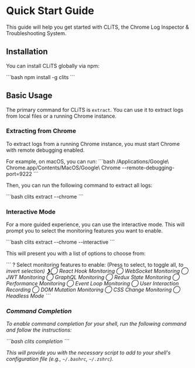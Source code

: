 # Quick Start Guide

This guide will help you get started with CLiTS, the Chrome Log Inspector & Troubleshooting System.

## Installation

You can install CLiTS globally via npm:

\`\`\`bash
npm install -g clits
\`\`\`

## Basic Usage

The primary command for CLiTS is `extract`. You can use it to extract logs from local files or a running Chrome instance.

### Extracting from Chrome

To extract logs from a running Chrome instance, you must start Chrome with remote debugging enabled.

For example, on macOS, you can run:
\`\`\`bash
/Applications/Google\\ Chrome.app/Contents/MacOS/Google\\ Chrome --remote-debugging-port=9222
\`\`\`

Then, you can run the following command to extract all logs:

\`\`\`bash
clits extract --chrome
\`\`\`

### Interactive Mode

For a more guided experience, you can use the interactive mode. This will prompt you to select the monitoring features you want to enable.

\`\`\`bash
clits extract --chrome --interactive
\`\`\`

This will present you with a list of options to choose from:

\`\`\`
? Select monitoring features to enable: (Press <space> to select, <a> to toggle all, <i> to invert selection)
❯◯ React Hook Monitoring
 ◯ WebSocket Monitoring
 ◯ JWT Monitoring
 ◯ GraphQL Monitoring
 ◯ Redux State Monitoring
 ◯ Performance Monitoring
 ◯ Event Loop Monitoring
 ◯ User Interaction Recording
 ◯ DOM Mutation Monitoring
 ◯ CSS Change Monitoring
 ◯ Headless Mode
\`\`\`

### Command Completion

To enable command completion for your shell, run the following command and follow the instructions:

\`\`\`bash
clits completion
\`\`\`

This will provide you with the necessary script to add to your shell's configuration file (e.g., `~/.bashrc`, `~/.zshrc`). 